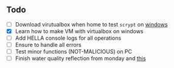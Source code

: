 ## Todo

- [ ] Download virutualbox when home to test `scrypt` on [windows](https://www.quora.com/Is-it-safe-to-download-viruses-on-a-virtual-machine#:~:text=answer%20views%203y-,Is%20it%20safe%20to%20run%20a%20virus%20on%20a%20virtual,I%20recommend%20VirtualBox.)
- [x] Learn how to make VM with virtualbox on windows
- [ ] Add HELLA console logs for all operations
- [ ] Ensure to handle all errors 
- [ ] Test minor functions (NOT-MALICIOUS) on PC
- [ ] Finish water quality reflection from monday and [this](https://docs.google.com/document/d/1wZwIXJbxSJgDR7t3IOOIvyJsfx1xjjlwjjBGWr4bQHY/edit)
